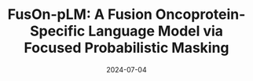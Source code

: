 ---
title: "FusOn-pLM: A Fusion Oncoprotein-Specific Language Model via Focused Probabilistic Masking"
date: "2024-07-04"
authors: "Vincoff S, Goel S, Kholina K, Pulugurta R, Vure P, Chatterjee P"

reviewers: "Bajaj P and Macdonald CB"
image: "/assets/img/reviews/2024_vincoff.png"

peer-review:
  - biorxiv_version: "2024.06.03.597245"
  - prereview: "12658078"
---